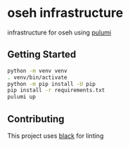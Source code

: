# oseh infrastructure

infrastructure for oseh using [pulumi](https://www.pulumi.com/)

## Getting Started

```sh
python -m venv venv
. venv/bin/activate
python -m pip install -U pip
pip install -r requirements.txt
pulumi up
```

## Contributing

This project uses [black](https://github.com/psf/black) for linting
